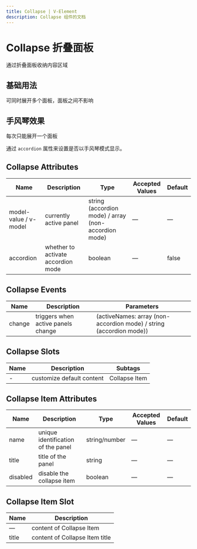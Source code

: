 ```yaml
---
title: Collapse | V-Element
description: Collapse 组件的文档
---
```


# Collapse 折叠面板

通过折叠面板收纳内容区域

## 基础用法

可同时展开多个面板，面板之间不影响

<preview path="../demo/Collapse/Basic.vue" title="基础用法" description="Collapse 组件的基础用法"></preview>

## 手风琴效果

每次只能展开一个面板

通过 `accordion` 属性来设置是否以手风琴模式显示。

<preview path="../demo/Collapse/Accordion.vue" title="手风琴效果" description="Collapse 组件的手风琴效果用法"></preview>

## Collapse Attributes

| Name                  | Description                        | Type                                                 | Accepted Values | Default |
| --------------------- | ---------------------------------- | ---------------------------------------------------- | --------------- | ------- |
| model-value / v-model | currently active panel             | string (accordion mode) / array (non-accordion mode) | —               | —       |
| accordion             | whether to activate accordion mode | boolean                                              | —               | false   |

## Collapse Events

| Name   | Description                        | Parameters                                                          |
| ------ | ---------------------------------- | ------------------------------------------------------------------- |
| change | triggers when active panels change | (activeNames: array (non-accordion mode) / string (accordion mode)) |

## Collapse Slots

| Name | Description               | Subtags       |
| ---- | ------------------------- | ------------- |
| -    | customize default content | Collapse Item |

## Collapse Item Attributes

| Name     | Description                        | Type          | Accepted Values | Default |
| -------- | ---------------------------------- | ------------- | --------------- | ------- |
| name     | unique identification of the panel | string/number | —               | —       |
| title    | title of the panel                 | string        | —               | —       |
| disabled | disable the collapse item          | boolean       | —               | —       |

## Collapse Item Slot

| Name  | Description                    |
| ----- | ------------------------------ |
| —     | content of Collapse Item       |
| title | content of Collapse Item title |
